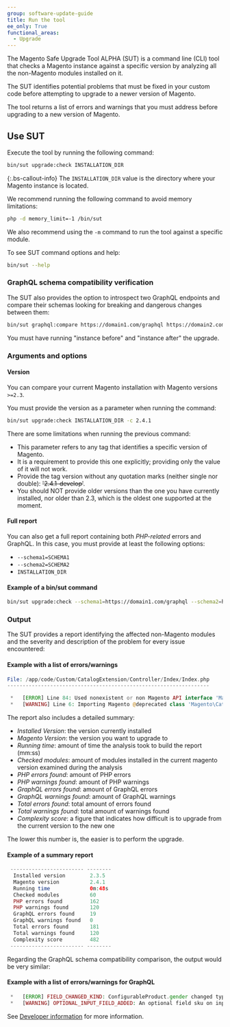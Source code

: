 ```yaml
---
group: software-update-guide
title: Run the tool
ee_only: True
functional_areas:
  - Upgrade
---
```


The Magento Safe Upgrade Tool ALPHA (SUT) is a command line (CLI) tool that checks a Magento instance against a specific version by analyzing all the non-Magento modules installed on it.

The SUT identifies potential problems that must be fixed in your custom code before attempting to upgrade to a newer version of Magento.

The tool returns a list of errors and warnings that you must address before upgrading to a new version of Magento.

## Use SUT

Execute the tool by running the following command:

```bash
bin/sut upgrade:check INSTALLATION_DIR
```

{:.bs-callout-info}
The `INSTALLATION_DIR` value is the directory where your Magento instance is located.

We recommend running the following command to avoid memory limitations:

```bash
php -d memory_limit=-1 /bin/sut
```

We also recommend using the `-m` command to run the tool against a specific module.

To see SUT command options and help:

```bash
bin/sut --help
```

### GraphQL schema compatibility verification

The SUT also provides the option to introspect two GraphQL endpoints and compare their schemas looking for breaking and dangerous changes between them:

```bash
bin/sut graphql:compare https://domain1.com/graphql https://domain2.com/graphql
```

You must have running "instance before" and "instance after" the upgrade.

### Arguments and options

#### Version

You can compare your current Magento installation with Magento versions `>=2.3`.

You must provide the version as a parameter when running the command:

```bash
bin/sut upgrade:check INSTALLATION_DIR -c 2.4.1
```

There are some limitations when running the previous command:

*  This parameter refers to any tag that identifies a specific version of Magento.
*  It is a requirement to provide this one explicitly; providing only the value of it will not work.
*  Provide the tag version without any quotation marks (neither single nor double): ~~'2.4.1-develop'~~.
*  You should NOT provide older versions than the one you have currently installed, nor older than 2.3, which is the oldest one supported at the moment.

#### Full report

You can also get a full report containing both _PHP-related_ errors and GraphQL. In this case, you must provide at least the following options:

*  `--schema1=SCHEMA1`
*  `--schema2=SCHEMA2`
*  `INSTALLATION_DIR`

#### Example of a bin/sut command

```bash
bin/sut upgrade:check --schema1=https://domain1.com/graphql --schema2=https://domain2.com/graphql -c 2.4.1 INSTALLATION_DIR
```

### Output

The SUT provides a report identifying the affected non-Magento modules and the severity and description of the problem for every issue encountered:

#### Example with a list of errors/warnings

```php
File: /app/code/Custom/CatalogExtension/Controller/Index/Index.php
------------------------------------------------------------------

 *   [ERROR] Line 84: Used nonexistent or non Magento API interface 'Magento\Catalog\Model\ProductRepositoryInterface'
 *   [WARNING] Line 6: Importing Magento @deprecated class 'Magento\Catalog\Model\ProductRepository'
```

The report also includes a detailed summary:

*  *Installed Version*: the version currently installed
*  *Magento Version*: the version you want to upgrade to
*  *Running time*: amount of time the analysis took to build the report (mm:ss)
*  *Checked modules*: amount of modules installed in the current magento version examined during the analysis
*  *PHP errors found*: amount of PHP errors
*  *PHP warnings found*: amount of PHP warnings
*  *GraphQL errors found*: amount of GraphQL errors
*  *GraphQL warnings found*: amount of GraphQL warnings
*  *Total errors found*: total amount of errors found
*  *Total warnings found*: total amount of warnings found
*  *Complexity score*: a figure that indicates how difficult is to upgrade from the current version to the new one

The lower this number is, the easier is to perform the upgrade.

#### Example of a summary report

```php
 ------------------------ --------
  Installed version        2.3.5
  Magento version          2.4.1
  Running time             0m:48s
  Checked modules          60
  PHP errors found         162
  PHP warnings found       120
  GraphQL errors found     19
  GraphQL warnings found   0
  Total errors found       181
  Total warnings found     120
  Complexity score         482
 ------------------------ --------
```

Regarding the GraphQL schema compatibility comparison, the output would be very similar:

#### Example with a list of errors/warnings for GraphQL

```php
 *   [ERROR] FIELD_CHANGED_KIND: ConfigurableProduct.gender changed type from Int to String.
 *   [WARNING] OPTIONAL_INPUT_FIELD_ADDED: An optional field sku on input type ProductAttributeSortInput was added.
```

See [Developer information]({{site.baseurl}}/safe-upgrade-tool/developer.html) for more information.
